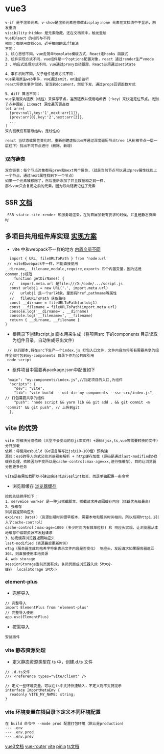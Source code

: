 # vue3

```
v-if 是不渲染元素，v-show是渲染元素但修改display:none 元素在文档流中不显示，触发重流
visibility:hidden 是元素隐藏，还在文档流中，触发重绘
Vue和React 的相同与不同
相同：都使用虚拟dom，近乎相同的diff算法
不同：
1、核心思想不同，vue走简单template模板方式，React走hooks 函数式
2、组件实现方式不同，vue组件是一个options配置对象，react 通过render生产vnode
3 、响应式处理方式不同，vue通过proxy自动跟踪，React必须通过setState

4、事件机制不同，父子组件通讯方式不同：
vue采用原生web事件，vue通过emit，on注册监听
react将原生事件包装，冒泡到document，然后下发，通过props回调函数方式

5、diff 算法不同：
vue采用双向链表（线性）来保存节点，遍历链表并使用哈希表（:key）来快速定位节点，找到节点并跟新，比React 深度遍历更高效
let arr=[
  {prev:null,key:'1',next:arr[1]},
  {prev:arr[0],key:'2',next:arr[2]},
  ...
]
双向链表没有层级结构，是线性的

react 当状态或属性变化时，重新创建虚拟dom并通过深度遍历节点tree（从树根节点一层一层往下）找出不同节点进行（删除、新增）
```

### 双向链表

```
双向链表：每个节点对象都有prev和next两个属性，（就是当前节点可以通过prev属性找到上一个节点，通过next属性找到下一个节点）
如果一个元素被移除了，然后重新添加了并且数据和之前一样，
那么vue只会复用之前的元素，因为双向链表记住了元素
```

## SSR [文档](https://cn.vuejs.org/guide/scaling-up/ssr.html#what-is-ssr)

```
 SSR static-site-render 即服务端渲染，在对首屏加载有要求的时候，并且是静态页面时

```

## 多项目共用组件库实现 [实现方案](https://juejin.cn/post/6844904184156782600)

- vite 中和webpack不一样的地方 [内置变量不同](https://blog.csdn.net/u014752296/article/details/128614229)

```
  import { URL, fileURLToPath } from 'node:url'
 // vite和webpack不一样，不能直接使用 __dirname,__filename,module,require,exports 五个内置变量，因为这是common.js规范
    function getDirName() {
  //   import.meta.url 是file:///D:/code/.../script.js
  const urlobj1 = new URL('.', import.meta.url)
  //   urlobj1 是一个url对象，里面有href,pathname等属性
  //   fileURLToPath 获取路径
  const __dirname = fileURLToPath(urlobj1)
  const __filename = fileURLToPath(import.meta.url)
  console.log('__dirname=', __dirname)
  console.log('__filename=', __filename)
  return { __dirname, __filename }
}
```

- 根目录下创建script.js 脚本用来生成（将项目src 下的components 目录读取为组件目录，自动生成导出文件）

```
 // 执行脚本,将在src下生产一个index.js 打包入口文件，文件内容为将所有需要共享的组件全部打包到my-components 目录下作为公共库引用
 node script
```

- 组件项目中需要再package.json中配置如下

```
 "main": "my-components/index.js",//指定项目的入口,为组件
  "scripts": {
    "dev": "vite",
    "lib": "vite build  --out-dir my-components --ssr src/index.js", // 打包需要共享的组件
    "push": "node script && yarn lib && git add . && git commit -m 'commit' && git push", // 上传到git
  },
```

## vite 的优势

```
vite 将模块分成依赖（大型不会变动的存js库文件）+源码(jsx,ts,vue等需要转换的文件) 分开加载
依赖：将使用esbuild（Go语言编写比js快10-100倍）预构建
源码：es6的导入方式交给浏览器去解析 + http缓存加载（源码是通过last-modified协商缓存处理，依赖因为不变所以是cache-control:max-age=xx,进行强缓存），目的让浏览器分担更多任务

vite是按需加载所以不建议编译时进行eslint检查，而是单独配置一条命令

```

- 浏览器缓存 [浏览器缓存](https://blog.csdn.net/qq_38290251/article/details/131702482)

```
按优先级排序如下：
1、serveice worker 是一种js拦截脚本，拦截请求并返回缓存内容（拦截优先级最高）
2、强缓存
浏览器返回响应头
expires: Date()（资源到期时间很早版本，需要本地和服务时间相同，所以后期http1.1引入了cache-control）
cache-control：max-age=1000 (多少时间内有效单位秒) 和 响应头实现，让浏览器从本地缓存中读取资源不发起请求
3、协商缓存浏览器返回响应头
last-modified（资源最后更新时间）
eTag（服务器生成的哈希字符串表示文件内容是否变化） 响应头，发起请求如果服务器返回304，则直接使用本地资源
4、web storage
sessionStorage当前页面有效，关闭页面或浏览器失效 5M大小
缓存  localStorage 5M大小
```

### element-plus

- 完整导入

```
// 完整导入
import ElementPlus from 'element-plus'
// 完整导入使用
app.use(ElementPlus)
```

- 按需导入

```
安装插件

```

### vite 静态资源处理

- 定义静态资源类型在 ts 中，创建.d.ts 文件

```
// .d.ts文件
/// <reference types="vite/client" />

// 定义一些环境变量，可以在ts中支持快捷输入，不定义则不支持提示
interface ImportMetaEnv {
  readonly VITE_MY_NAME: string;
}

```

### vite 环境变量在根目录下定义不同环境配置

```
在 build 命令中 --mode prod 配置打包环境（默认是production）
--- .env
--- .env.prod
--- .env.prev
```

[vue3文档](https://cn.vuejs.org/guide/essentials/event-handling.html)
[vue-router](https://router.vuejs.org/zh/)
[vite](https://cn.vitejs.dev/guide/why.html)
[pinia](https://pinia.vuejs.org/zh/core-concepts/)
[ts文档](https://typescript.p6p.net/typescript-tutorial/intro.html)
